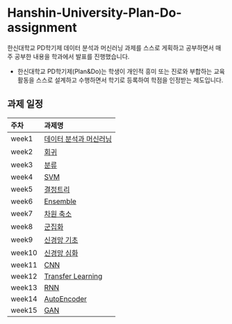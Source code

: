 # Hanshin-University-Plan-Do-assignment

한신대학교 PD학기제 데이터 분석과 머신러닝 과제를 스스로 게획하고 공부하면서 매주 공부한 내용을 학과에서 발표를 진행했습니다.

- 한신대학교 PD학기제(Plan&Do)는 학생이 개인적 흥미 또는 진로와 부합하는 교육 활동을 스스로 설계하고 수행하면서 학기로 등록하여 학점을 인정받는 제도입니다.

## 과제 일정

| 주차 | 과제명 |
| :--- | :--- |
| week1 | [데이터 분석과 머신러닝](https://github.com/SeongBeomLEE/Hanshin-University-Plan-Do-assignment/tree/main/week1) |
| week2 | [회귀](https://github.com/SeongBeomLEE/Hanshin-University-Plan-Do-assignment/tree/main/week2) |
| week3 | [분류](https://github.com/SeongBeomLEE/Hanshin-University-Plan-Do-assignment/tree/main/week3) |
| week4 | [SVM](https://github.com/SeongBeomLEE/Hanshin-University-Plan-Do-assignment/tree/main/week4) |
| week5 | [결정트리](https://github.com/SeongBeomLEE/Hanshin-University-Plan-Do-assignment/tree/main/week5) |
| week6 | [Ensemble](https://github.com/SeongBeomLEE/Hanshin-University-Plan-Do-assignment/tree/main/week6) |
| week7 | [차원 축소](https://github.com/SeongBeomLEE/Hanshin-University-Plan-Do-assignment/tree/main/week7) |
| week8 | [군집화](https://github.com/SeongBeomLEE/Hanshin-University-Plan-Do-assignment/tree/main/week8) |
| week9 | [신경망 기초](https://github.com/SeongBeomLEE/Hanshin-University-Plan-Do-assignment/tree/main/week9) |
| week10 | [신경망 심화](https://github.com/SeongBeomLEE/Hanshin-University-Plan-Do-assignment/tree/main/week10) |
| week11 | [CNN](https://github.com/SeongBeomLEE/Hanshin-University-Plan-Do-assignment/tree/main/week11) |
| week12 | [Transfer Learning](https://github.com/SeongBeomLEE/Hanshin-University-Plan-Do-assignment/tree/main/week12) |
| week13 | [RNN](https://github.com/SeongBeomLEE/Hanshin-University-Plan-Do-assignment/tree/main/week13) |
| week14 | [AutoEncoder](https://github.com/SeongBeomLEE/Hanshin-University-Plan-Do-assignment/tree/main/week14) |
| week15 | [GAN](https://github.com/SeongBeomLEE/Hanshin-University-Plan-Do-assignment/tree/main/week15) |
